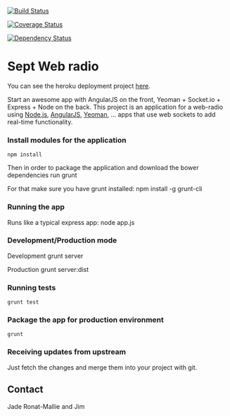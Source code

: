[![Build Status](https://travis-ci.org/alfirin/sept-web-radio.png)](https://travis-ci.org/alfirin/sept-web-radio)

[![Coverage Status](https://coveralls.io/repos/alfirin/sept-web-radio/badge.png)](https://coveralls.io/r/alfirin/sept-web-radio)

[![Dependency Status](https://gemnasium.com/alfirin/sept-web-radio.png)](https://gemnasium.com/alfirin/sept-web-radio)

# Sept Web radio

You can see the heroku deployment project [here](http://sept-web-radio.herokuapp.com/).

Start an awesome app with AngularJS on the front, Yeoman + Socket.io + Express + Node on the back. This
project is an application for a web-radio using [Node.js](http://nodejs.org/‎),
[AngularJS](http://angularjs.org/), [Yeoman](http://yeoman.io/), ... apps that use
web sockets to add real-time functionality.

### Install modules for the application
    npm install

Then in order to package the application and download the bower dependencies run
    grunt

For that make sure you have grunt installed:
    npm install -g grunt-cli

### Running the app

Runs like a typical express app:
    node app.js

### Development/Production mode

Development
    grunt server

Production
    grunt server:dist

### Running tests
    grunt test

### Package the app for production environment
    grunt

### Receiving updates from upstream

Just fetch the changes and merge them into your project with git.

## Contact

Jade Ronat-Mallie and Jim
